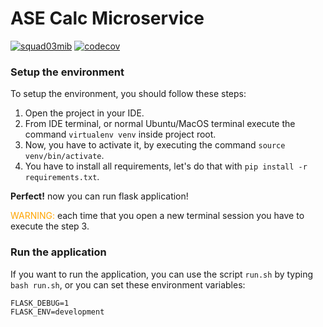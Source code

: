 
# ASE Calc Microservice

[![squad03mib](https://circleci.com/gh/squad03mib/calc4testing-skeleton.svg?style=svg)](https://app.circleci.com/pipelines/github/squad03mib/calc4testing-skeleton)
[![codecov](https://codecov.io/gh/squad03mib/calc4testing-skeleton/branch/master/graph/badge.svg?token=GPAY43AOAH)](https://codecov.io/gh/squad03mib/calc4testing-skeleton)

### Setup the environment

To setup the environment, you should follow these steps:

1. Open the project in your IDE.
2. From IDE terminal, or normal Ubuntu/MacOS terminal execute the command `virtualenv venv` inside project root.
3. Now, you have to activate it, by executing the command `source venv/bin/activate`.
4. You have to install all requirements, let's do that with `pip install -r requirements.txt`.

**Perfect!** now you can run flask application!

<span style="color:orange">WARNING:</span> each time that you open a new terminal session you have
to execute the step 3.


### Run the application

If you want to run the application, you can use the script `run.sh` by typing `bash run.sh`,
or you can set these environment variables:

```
FLASK_DEBUG=1
FLASK_ENV=development
```
